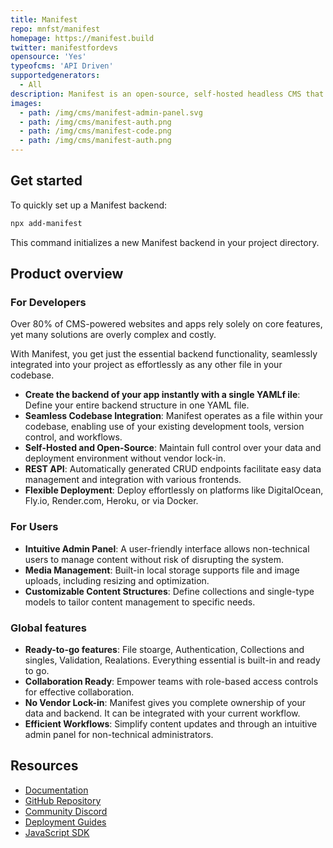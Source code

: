 ```yaml
---
title: Manifest
repo: mnfst/manifest
homepage: https://manifest.build
twitter: manifestfordevs
opensource: 'Yes'
typeofcms: 'API Driven'
supportedgenerators:
  - All
description: Manifest is an open-source, self-hosted headless CMS that provides a complete backend with just a single YAML file. It integrates seamlessly into your codebase, allowing you to manage content effortlessly while maintaining full control over your data.
images:
  - path: /img/cms/manifest-admin-panel.svg
  - path: /img/cms/manifest-auth.png
  - path: /img/cms/manifest-code.png
  - path: /img/cms/manifest-auth.png
---
```


## Get started

To quickly set up a Manifest backend:

```sh
npx add-manifest
```

This command initializes a new Manifest backend in your project directory.

## Product overview

### For Developers

Over 80% of CMS-powered websites and apps rely solely on core features, yet many solutions are overly complex and costly.

With Manifest, you get just the essential backend functionality, seamlessly integrated into your project as effortlessly as any other file in your codebase.

- **Create the backend of your app instantly with a single YAMLf ile**: Define your entire backend structure in one YAML file.
- **Seamless Codebase Integration**: Manifest operates as a file within your codebase, enabling use of your existing development tools, version control, and workflows.
- **Self-Hosted and Open-Source**: Maintain full control over your data and deployment environment without vendor lock-in.
- **REST API**: Automatically generated CRUD endpoints facilitate easy data management and integration with various frontends.
- **Flexible Deployment**: Deploy effortlessly on platforms like DigitalOcean, Fly.io, Render.com, Heroku, or via Docker.

### For Users

- **Intuitive Admin Panel**: A user-friendly interface allows non-technical users to manage content without risk of disrupting the system.
- **Media Management**: Built-in local storage supports file and image uploads, including resizing and optimization.
- **Customizable Content Structures**: Define collections and single-type models to tailor content management to specific needs.

### Global features

- **Ready-to-go features**: File stoarge, Authentication, Collections and singles, Validation, Realations. Everything essential is built-in and ready to go.
- **Collaboration Ready**: Empower teams with role-based access controls for effective collaboration.
- **No Vendor Lock-in**: Manifest gives you complete ownership of your data and backend. It can be integrated with your current workflow.
- **Efficient Workflows**: Simplify content updates and through an intuitive admin panel for non-technical administrators.

## Resources

- [Documentation](https://manifest.build/docs)
- [GitHub Repository](https://github.com/mnfst/manifest)
- [Community Discord](https://discord.gg/manifest)
- [Deployment Guides](https://manifest.build/docs/deploy)
- [JavaScript SDK](https://manifest.build/docs/javascript-sdk)
